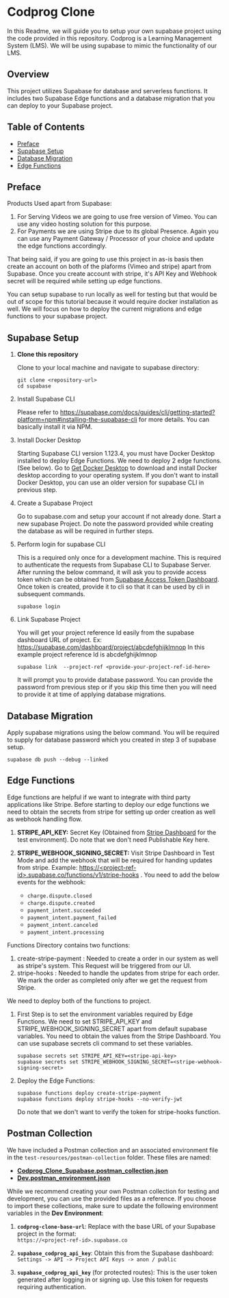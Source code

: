 # Codprog Clone

In this Readme, we will guide you to setup your own supabase project using the
code provided in this repository. Codprog is a Learning Management System (LMS).
We will be using supabase to mimic the functionality of our LMS.

## Overview

This project utilizes Supabase for database and serverless functions. It
includes two Supabase Edge functions and a database migration that you can
deploy to your Supabase project.

## Table of Contents

- [Preface](#Preface)
- [Supabase Setup](#supabase-setup)
- [Database Migration](#database-migration)
- [Edge Functions](#edge-functions)

## Preface

Products Used apart from Supabase:

1. For Serving Videos we are going to use free version of Vimeo. You can use any
   video hosting solution for this purpose.
2. For Payments we are using Stripe due to its global Presence. Again you can
   use any Payment Gateway / Processor of your choice and update the edge
   functions accordingly.

That being said, if you are going to use this project in as-is basis then create
an account on both of the plaforms (Vimeo and stripe) apart from Supabase. Once
you create account with stripe, it's API Key and Webhook secret will be required
while setting up edge functions.

You can setup supabase to run locally as well for testing but that would be out
of scope for this tutorial because it would require docker installation as well.
We will focus on how to deploy the current migrations and edge functions to your
supabase project.

## Supabase Setup

1. **Clone this repository**

   Clone to your local machine and navigate to supabase directory:

   ```shell
   git clone <repository-url>
   cd supabase
   ```

2. Install Supabase CLI

   Please refer to
   https://supabase.com/docs/guides/cli/getting-started?platform=npm#installing-the-supabase-cli
   for more details. You can basically install it via NPM.

3. Install Docker Desktop

   Starting Supabase CLI version 1.123.4, you must have Docker Desktop installed
   to deploy Edge Functions. We need to deploy 2 edge functions. (See below). Go
   to [Get Docker Desktop](https://docs.docker.com/get-docker/) to download and
   install Docker desktop according to your operating system. If you don't want
   to install Docker Desktop, you can use an older version for supabase CLI in
   previous step.

4. Create a Supabase Project

   Go to supabase.com and setup your account if not already done. Start a new
   supabase Project. Do note the password provided while creating the database
   as will be required in further steps.

5. Perform login for supabase CLI

   This is a required only once for a development machine. This is required to
   authenticate the requests from Supabase CLI to Supabase Server. After running
   the below command, it will ask you to provide access token which can be
   obtained from
   [Supabase Access Token Dashboard](https://supabase.com/dashboard/account/tokens).
   Once token is created, provide it to cli so that it can be used by cli in
   subsequent commands.

   ```shell
   supabase login
   ```

6. Link Supabase Project

   You will get your project reference Id easily from the supabase dashboard URL
   of project. Ex: https://supabase.com/dashboard/project/abcdefghijklmnop In
   this example project reference Id is abcdefghijklmnop

   ```shell
   supabase link  --project-ref <provide-your-project-ref-id-here>
   ```

   It will prompt you to provide database password. You can provide the password
   from previous step or if you skip this time then you will need to provide it
   at time of applying database migrations.

## Database Migration

Apply supabase migrations using the below command. You will be required to
supply for database password which you created in step 3 of supabase setup.

```shell
supabase db push --debug --linked
```

## Edge Functions

Edge functions are helpful if we want to integrate with third party applications
like Stripe. Before starting to deploy our edge functions we need to obtain the
secrets from stripe for setting up order creation as well as webhook handling
flow.

1. **STRIPE_API_KEY:** Secret Key (Obtained from
   [Stripe Dashboard](https://dashboard.stripe.com/test/apikeys) for the test
   environment). Do note that we don't need Publishable Key here.

2. **STRIPE_WEBHOOK_SIGNING_SECRET:** Visit Stripe Dashboard in Test Mode and
   add the webhook that will be required for handing updates from stripe.
   Example:
   [https://&lt;project-ref-id&gt;.supabase.co/functions/v1/stripe-hooks](https://<project-ref-id>.supabase.co/functions/v1/stripe-hooks)
   . You need to add the below events for the webhook:
   - `charge.dispute.closed`
   - `charge.dispute.created`
   - `payment_intent.succeeded`
   - `payment_intent.payment_failed`
   - `payment_intent.canceled`
   - `payment_intent.processing`

Functions Directory contains two functions:

1. create-stripe-payment : Needed to create a order in our system as well as
   stripe's system. This Request will be triggered from our UI.
2. stripe-hooks : Needed to handle the updates from stripe for each order. We
   mark the order as completed only after we get the request from Stripe.

We need to deploy both of the functions to project.

1. First Step is to set the environment variables required by Edge Functions. We
   need to set STRIPE_API_KEY and STRIPE_WEBHOOK_SIGNING_SECRET apart from
   default supabase variables. You need to obtain the values from the Stripe
   Dashboard. You can use supabase secrets cli command to set these variables.

   ```shell
   supabase secrets set STRIPE_API_KEY=<stripe-api-key>
   supabase secrets set STRIPE_WEBHOOK_SIGNING_SECRET=<stripe-webhook-signing-secret>
   ```

2. Deploy the Edge Functions:
   ```shell
   supabase functions deploy create-stripe-payment
   supabase functions deploy stripe-hooks --no-verify-jwt
   ```
   Do note that we don't want to verify the token for stripe-hooks function.

## Postman Collection

We have included a Postman collection and an associated environment file in the `test-resources/postman-collection` folder. These files are named:

- **[Codprog_Clone_Supabase.postman_collection.json](test-resources/postman-collection/Codprog_Clone_Supabase.postman_collection.json)**
- **[Dev.postman_environment.json](test-resources/postman-collection/Dev.postman_environment.json)**

While we recommend creating your own Postman collection for testing and development, you can use the provided files as a reference. If you choose to import these collections, make sure to update the following environment variables in the **Dev Environment**:

1. **`codprog-clone-base-url`**: Replace with the base URL of your Supabase project in the format:  
   `https://<project-ref-id>.supabase.co`

2. **`supabase_codprog_api_key`**: Obtain this from the Supabase dashboard:  
   `Settings -> API -> Project API Keys -> anon / public`

3. **`supabase_codprog_api_key`** (for protected routes): This is the user token generated after logging in or signing up. Use this token for requests requiring authentication.
